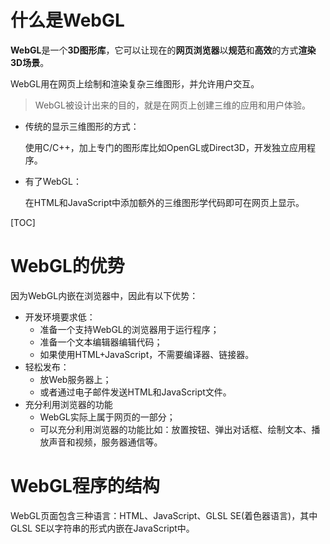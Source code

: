 # 什么是WebGL

**WebGL**是一个**3D图形库**，它可以让现在的**网页浏览器**以**规范**和**高效**的方式**渲染3D场景**。

WebGL用在网页上绘制和渲染复杂三维图形，并允许用户交互。

> WebGL被设计出来的目的，就是在网页上创建三维的应用和用户体验。

- 传统的显示三维图形的方式：

  使用C/C++，加上专门的图形库比如OpenGL或Direct3D，开发独立应用程序。

- 有了WebGL：

  在HTML和JavaScript中添加额外的三维图形学代码即可在网页上显示。

[TOC]

# WebGL的优势

因为WebGL内嵌在浏览器中，因此有以下优势：

- 开发环境要求低：
  - 准备一个支持WebGL的浏览器用于运行程序；
  - 准备一个文本编辑器编辑代码；
  - 如果使用HTML+JavaScript，不需要编译器、链接器。
- 轻松发布：
  - 放Web服务器上；
  - 或者通过电子邮件发送HTML和JavaScript文件。
- 充分利用浏览器的功能
  - WebGL实际上属于网页的一部分；
  - 可以充分利用浏览器的功能比如：放置按钮、弹出对话框、绘制文本、播放声音和视频，服务器通信等。



# WebGL程序的结构

WebGL页面包含三种语言：HTML、JavaScript、GLSL SE(着色器语言)，其中GLSL SE以字符串的形式内嵌在JavaScript中。